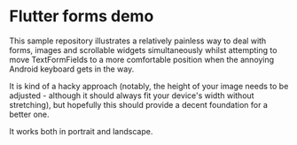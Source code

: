 # Flutter forms demo
This sample repository illustrates a relatively painless way to deal with forms, images and scrollable widgets simultaneously whilst attempting to move TextFormFields to a more comfortable position when the annoying Android keyboard gets in the way. 

It is kind of a hacky approach (notably, the height of your image needs to be adjusted - although it should always fit your device's width without stretching), but hopefully this should provide a decent foundation for a better one.

It works both in portrait and landscape.

 
